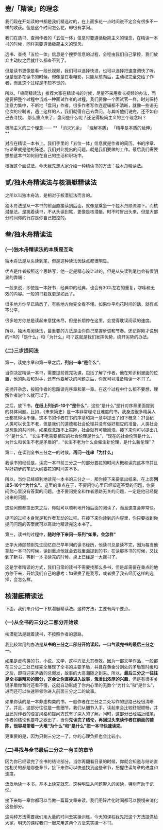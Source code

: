 ## 壹/「精读」的理念
我们现在开始读的书都是我们精选过的，在上面多花一点时间说不定会有很多不一样的收获。但是这个时间怎么花，却很有学问。

我们在选书、查询作者的「五位一体」信息时要遵循极简主义的理念，在精读一本书的时候，同样需要遵循极简主义的理念。

选书、查找「五位一体」信息是个搜罗信息的过程，全程由我们自己掌控，我们放弃主动权之后就什么都查不到了。

但是读书更像是看一段长视频，我们可以选择快进，也可以选择把速度调快了听，但是很多在读书的时候，却像是在看电影，只能从前向后，主动权完全交给了作者，而且这个过程是不知不觉的。

所以，「极简精读法」推荐大家在精读书的时候，尽量不采用看长视频的办法，而是要把整个过程中当成一种面试作者的过程，我们要像一个面试官一样，时刻保持注意力集中，不断地「盘问」作者。很多作者写作连逻辑都不清晰，就像一些语无伦次的应聘者，遇上这样的人，我们就得自己去盘问。与其听他们说完，还不如自己去寻找。 那么重点来了，盘问些什么呢？还记得极简主义的三个理念吗？

极简主义的三个理念——
**
「消灭冗余」
「理解本质」
「精华是本质的延伸」
**

对应在精读一本书上。我们手里的「五位一体」信息就是作者的简历。书的序章、结论章就是他的陈述。我们对此提出的问题，就是我们要做的工作。最后我们需要想想这本书如何用在自己的生活和职场中。

根据这个面试法，今天我先想大家介绍一种精读书的方法：独木舟精读法。

## 贰/独木舟精读法与核潜艇精读法
之所以叫独木舟法，是相对于核潜艇法而言的。

独木舟法是从一本书的前面直接读到后面，就像是乘坐一个独木舟顺流漂下。而核潜艇法，是挑着读书，不从头读到尾，更像是核潜艇，时不时冒出头来，但是大部分时间你的行踪是你自己把控的。

## 叁/独木舟精读法
### (一)独木舟精读法的本质是互动

独木舟法是从头读到尾，但是这种读法优缺点都很明显。

优点是作者按照这个思路写，他一定是精心设计过的，但是从头读到尾也会有很明显的弊端：

一般来说，即使是一本好书，经典中的经典，也会有30%左右的重复，啰嗦和无效的内容。一般的书籍就更是如此了。

很多地方你早已熟悉了，有些地方你完全看不懂。如果你平均花时间的话，就有点不公平。

很多地方你总是读起来意犹未尽，但是长期停在这里，会觉得耽误阅读的速度。

所以，独木舟阅读法，最重要的方法是由你自己掌握步调和节奏。还记得刚才说到的HR的「是什么」和「为什么」吗？这就是我们发挥优势，绕开劣势的办法。

### (二)三步提问法

第一，读完序章和第一章之后，**列出一串“是什么”**。

当你决定精读一本书，需要提前做完功课，包括了解了作者，他在知识树里面的位置，他的队友和对手，还有他要解决的问题之后，你就可以准备精读一本书了。

先抛开杂念，按照作者的思路读完序章和第一章。在这个过程中什么都不要想，理解作者说什么就可以了。

之后，放下书，**在纸上列出5-10个“是什么”**。这些“是什么”是针对序章里面提到的具体问题。比如，《未来简史》是一本非常理论且难度的书，我身边很多精英人士都觉得读不懂，这本书的作者在书的序章和第一章中提出了如下概念：21世纪人类可以长生不老，但是我们的道德和社会伦理并没有做好相应的准备，人类社会是想象的共同体，如果观念跟不上实际，社会就有可能崩溃。接下来你可以提出几个“是什么”。“长生不老需要相应的社会伦理是什么”，“现在的社会伦理是什么，为什么和长生不老是矛盾的”，“长生不老为什么会催生新伦理，是什么新伦理”？

第二，在读到全书三分之一的时候，**再问一连串「为什么」**

我读书的经验是，读完一本书前三分之一的部分要花的时间大概和读完这本书并且写好初步的笔记大纲要花的时间差不多。

所以，当你已经顺利地读完一本书的三分之一，那你接下来要拿出纸来，在上面**列出5-10个“为什么”**。这里的重点在于，不要问你心里已经知道答案的问题，你要问你心里没有答案的问题。也不要问完全和作者思路无关的问题，一定是他已经提出来的问题。

这些问题都提出来之后，你就可以顺利地开始后面的阅读了，而且速度会非常快。

提问的过程本身就是和作者互动的过程。在接下来你读到的内容里，你只要找到你提问问题的答案就可以高效地精读完这本书了。

第三，读书的过程中，**随时停下来问一系列“如果，会怎样”**

史学大师顾颉刚先生回忆自己早年间的读书经历，他读书总是读不完，因为每当他拿起一本书的时候，读到重点他就会去找里面提到的书，在读那本书的时候，又找到了新书，等到一本书读完的时候，桌上已经是一大摞书了。

这是学者精读的方式，我们日常的读书不需要找那么多书，但是却需要在重点的地方停下来，开始我们自己的思考：如果换了是我写，或者换了我去经历这样的选择，会怎么样。

## 核潜艇精读法
下面，我们来介绍一下核潜艇精读法。这种方法，主要有两个要点。

### (一)从全书的三分之二部分开始读

核潜艇法是跳着读书，不按照作者的思路。

我比较常用的办法是**从书的三分之二部分开始读起，一口气读完书的最后三分之一**。

如果是虚构类的书，小说、文学，这种方法尤其奏效。因为一部文学作品，一般都在三分之二处已经完全展现了全书的主要矛盾，并且在黄金分割处的矛盾暂时缓和之后，即将迎来矛盾的总爆发，故事的大高潮随之到来。所以，**最后三分之一往往是全书最精彩的部分，这会让你直接进入故事，激发出浓厚的兴趣**，但是有很多关键矛盾你暂时还看不懂，这就自动形成了你内心里的无数个“为什么”和“是什么”，进而还可以快速带领你进入前面三分之二的故事。

如果你读的是一本非虚构类的书。一般作者在三分之二处写作的思路已经很清晰了。并且，这部分往往是一些细节，我们从细节入手，读起来会比较舒服顺畅，并且还对作者的语言风格和提问方式有了深入的了解。同时，这部分已经临近结尾，作者的结论也要呼之欲出了，当你**先读完了结论，再回过头来读作者在前面的铺陈，很容易带着一大堆“为什么”和“是什么”把一本书快速读完**。

更重要的是，因为只剩三分之一了，你的心理负担也会比较小。

### (二)寻找与全书最后三分之一有关的章节

因为你已经读完了全书的结论部分，当你再翻看目录的时候，你就会知道与结论直接相关的都是哪些章节，接下来你可以快速找到这些章节，把握住读每章的进度和速度。

泛泛地读一本书，基本上读完就忘，这种明显从问题带入的阅读，特别有助于记忆。

接下来每一章你都可以当做一篇篇文章来读，我们用碎片化时间都可以慢慢来消化这些部分。

这两种方法需要我们用大量的时间去实操训练，今天的课程我先把这个方法提供给大家，明天的课程我们一起来用这两个方法来实操一本书。

